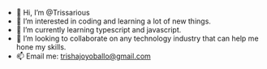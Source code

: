 - 👋 Hi, I’m @Trissarious
- 👀 I’m interested in coding and learning a lot of new things.
- 🌱 I’m currently learning typescript and javascript.
- 💞️ I’m looking to collaborate on any technology industry that can help me hone my skills.
- 📫 Email me: trishajoyoballo@gmail.com

<!---
Trissarious/Trissarious is a ✨ special ✨ repository because its `README.md` (this file) appears on your GitHub profile.
You can click the Preview link to take a look at your changes.
--->
